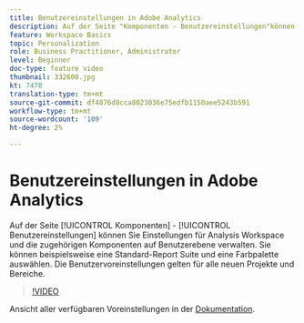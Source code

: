 ```yaml
---
title: Benutzereinstellungen in Adobe Analytics
description: Auf der Seite "Komponenten - Benutzereinstellungen"können Sie Einstellungen für Analysis Workspace und die zugehörigen Komponenten auf Benutzerebene verwalten. Sie können beispielsweise eine Standard-Report Suite und eine Farbpalette auswählen. Die Benutzervoreinstellungen gelten für alle neuen Projekte und Bereiche.
feature: Workspace Basics
topic: Personalization
role: Business Practitioner, Administrator
level: Beginner
doc-type: feature video
thumbnail: 332600.jpg
kt: 7478
translation-type: tm+mt
source-git-commit: df4876d8cca8023036e75edfb1150aee5243b591
workflow-type: tm+mt
source-wordcount: '109'
ht-degree: 2%

---
```



# Benutzereinstellungen in Adobe Analytics

Auf der Seite [!UICONTROL Komponenten] - [!UICONTROL Benutzereinstellungen] können Sie Einstellungen für Analysis Workspace und die zugehörigen Komponenten auf Benutzerebene verwalten. Sie können beispielsweise eine Standard-Report Suite und eine Farbpalette auswählen. Die Benutzervoreinstellungen gelten für alle neuen Projekte und Bereiche.

>[!VIDEO](https://video.tv.adobe.com/v/332600/?quality=12&learn=on)

Ansicht aller verfügbaren Voreinstellungen in der [Dokumentation](https://experienceleague.adobe.com/docs/analytics/analyze/analysis-workspace/user-preferences.html).
